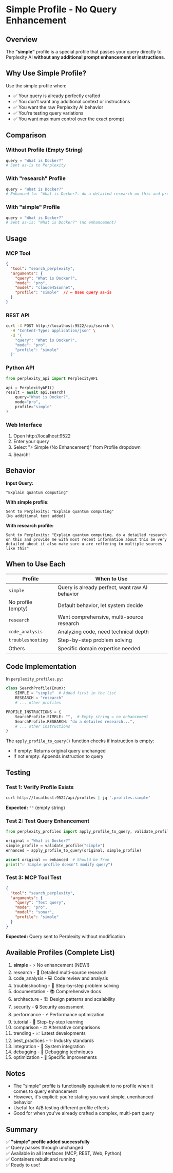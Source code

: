 # Simple Profile - No Query Enhancement

## Overview

The **"simple"** profile is a special profile that passes your query directly to Perplexity AI **without any additional prompt enhancement or instructions**.

## Why Use Simple Profile?

Use the simple profile when:
- ✅ Your query is already perfectly crafted
- ✅ You don't want any additional context or instructions
- ✅ You want the raw Perplexity AI behavior
- ✅ You're testing query variations
- ✅ You want maximum control over the exact prompt

## Comparison

### Without Profile (Empty String)
```python
query = "What is Docker?"
# Sent as-is to Perplexity
```

### With "research" Profile
```python
query = "What is Docker?"
# Enhanced to: "What is Docker?. do a detailed research on this and provide me with most recent information about this be very detailed about it also make sure u are reffering to multiple sources like this"
```

### With "simple" Profile
```python
query = "What is Docker?"
# Sent as-is: "What is Docker?" (no enhancement)
```

## Usage

### MCP Tool
```json
{
  "tool": "search_perplexity",
  "arguments": {
    "query": "What is Docker?",
    "mode": "pro",
    "model": "claude45sonnet",
    "profile": "simple"  // ← Uses query as-is
  }
}
```

### REST API
```bash
curl -X POST http://localhost:9522/api/search \
  -H "Content-Type: application/json" \
  -d '{
    "query": "What is Docker?",
    "mode": "pro",
    "profile": "simple"
  }'
```

### Python API
```python
from perplexity_api import PerplexityAPI

api = PerplexityAPI()
result = await api.search(
    query="What is Docker?",
    mode="pro",
    profile="simple"
)
```

### Web Interface
1. Open http://localhost:9522
2. Enter your query
3. Select "⚡ Simple (No Enhancement)" from Profile dropdown
4. Search!

## Behavior

**Input Query:**
```
"Explain quantum computing"
```

**With simple profile:**
```
Sent to Perplexity: "Explain quantum computing"
(No additional text added)
```

**With research profile:**
```
Sent to Perplexity: "Explain quantum computing. do a detailed research on this and provide me with most recent information about this be very detailed about it also make sure u are reffering to multiple sources like this"
```

## When to Use Each

| Profile | When to Use |
|---------|------------|
| `simple` | Query is already perfect, want raw AI behavior |
| No profile (empty) | Default behavior, let system decide |
| `research` | Want comprehensive, multi-source research |
| `code_analysis` | Analyzing code, need technical depth |
| `troubleshooting` | Step-by-step problem solving |
| Others | Specific domain expertise needed |

## Code Implementation

In `perplexity_profiles.py`:

```python
class SearchProfile(Enum):
    SIMPLE = "simple"  # Added first in the list
    RESEARCH = "research"
    # ... other profiles

PROFILE_INSTRUCTIONS = {
    SearchProfile.SIMPLE: "",  # Empty string = no enhancement
    SearchProfile.RESEARCH: "do a detailed research...",
    # ... other instructions
}
```

The `apply_profile_to_query()` function checks if instruction is empty:
- If empty: Returns original query unchanged
- If not empty: Appends instruction to query

## Testing

### Test 1: Verify Profile Exists
```bash
curl http://localhost:9522/api/profiles | jq '.profiles.simple'
```
**Expected:** `""` (empty string)

### Test 2: Test Query Enhancement
```python
from perplexity_profiles import apply_profile_to_query, validate_profile

original = "What is Docker?"
simple_profile = validate_profile("simple")
enhanced = apply_profile_to_query(original, simple_profile)

assert original == enhanced  # Should be True
print("✅ Simple profile doesn't modify query")
```

### Test 3: MCP Tool Test
```json
{
  "tool": "search_perplexity",
  "arguments": {
    "query": "Test query",
    "mode": "pro",
    "model": "sonar",
    "profile": "simple"
  }
}
```
**Expected:** Query sent to Perplexity without modification

## Available Profiles (Complete List)

1. **simple** - ⚡ No enhancement (NEW!)
2. research - 🔬 Detailed multi-source research
3. code_analysis - 💻 Code review and analysis
4. troubleshooting - 🔧 Step-by-step problem solving
5. documentation - 📚 Comprehensive docs
6. architecture - 🏗️ Design patterns and scalability
7. security - 🔒 Security assessment
8. performance - ⚡ Performance optimization
9. tutorial - 📖 Step-by-step learning
10. comparison - ⚖️ Alternative comparisons
11. trending - 📈 Latest developments
12. best_practices - ✨ Industry standards
13. integration - 🔗 System integration
14. debugging - 🐛 Debugging techniques
15. optimization - 🎯 Specific improvements

## Notes

- The "simple" profile is functionally equivalent to no profile when it comes to query enhancement
- However, it's explicit: you're stating you want simple, unenhanced behavior
- Useful for A/B testing different profile effects
- Good for when you've already crafted a complex, multi-part query

## Summary

✅ **"simple" profile added successfully**  
✅ Query passes through unchanged  
✅ Available in all interfaces (MCP, REST, Web, Python)  
✅ Containers rebuilt and running  
✅ Ready to use!
